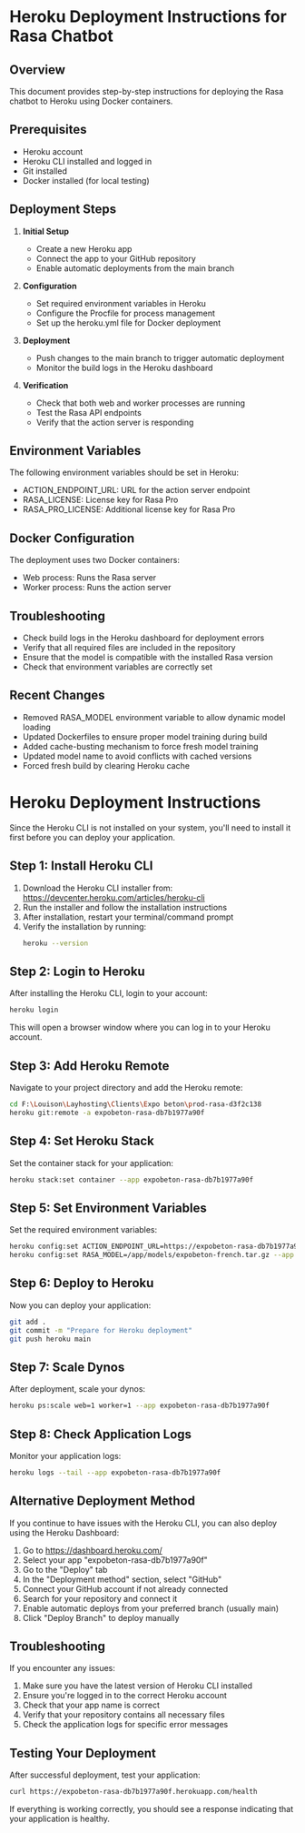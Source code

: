 # Heroku Deployment Instructions for Rasa Chatbot

## Overview
This document provides step-by-step instructions for deploying the Rasa chatbot to Heroku using Docker containers.

## Prerequisites
- Heroku account
- Heroku CLI installed and logged in
- Git installed
- Docker installed (for local testing)

## Deployment Steps

1. **Initial Setup**
   - Create a new Heroku app
   - Connect the app to your GitHub repository
   - Enable automatic deployments from the main branch

2. **Configuration**
   - Set required environment variables in Heroku
   - Configure the Procfile for process management
   - Set up the heroku.yml file for Docker deployment

3. **Deployment**
   - Push changes to the main branch to trigger automatic deployment
   - Monitor the build logs in the Heroku dashboard

4. **Verification**
   - Check that both web and worker processes are running
   - Test the Rasa API endpoints
   - Verify that the action server is responding

## Environment Variables
The following environment variables should be set in Heroku:
- ACTION_ENDPOINT_URL: URL for the action server endpoint
- RASA_LICENSE: License key for Rasa Pro
- RASA_PRO_LICENSE: Additional license key for Rasa Pro

## Docker Configuration
The deployment uses two Docker containers:
- Web process: Runs the Rasa server
- Worker process: Runs the action server

## Troubleshooting
- Check build logs in the Heroku dashboard for deployment errors
- Verify that all required files are included in the repository
- Ensure that the model is compatible with the installed Rasa version
- Check that environment variables are correctly set

## Recent Changes
- Removed RASA_MODEL environment variable to allow dynamic model loading
- Updated Dockerfiles to ensure proper model training during build
- Added cache-busting mechanism to force fresh model training
- Updated model name to avoid conflicts with cached versions
- Forced fresh build by clearing Heroku cache

# Heroku Deployment Instructions

Since the Heroku CLI is not installed on your system, you'll need to install it first before you can deploy your application.

## Step 1: Install Heroku CLI

1. Download the Heroku CLI installer from: https://devcenter.heroku.com/articles/heroku-cli
2. Run the installer and follow the installation instructions
3. After installation, restart your terminal/command prompt
4. Verify the installation by running:
   ```bash
   heroku --version
   ```

## Step 2: Login to Heroku

After installing the Heroku CLI, login to your account:
```bash
heroku login
```

This will open a browser window where you can log in to your Heroku account.

## Step 3: Add Heroku Remote

Navigate to your project directory and add the Heroku remote:
```bash
cd F:\Louison\Layhosting\Clients\Expo beton\prod-rasa-d3f2c138
heroku git:remote -a expobeton-rasa-db7b1977a90f
```

## Step 4: Set Heroku Stack

Set the container stack for your application:
```bash
heroku stack:set container --app expobeton-rasa-db7b1977a90f
```

## Step 5: Set Environment Variables

Set the required environment variables:
```bash
heroku config:set ACTION_ENDPOINT_URL=https://expobeton-rasa-db7b1977a90f.herokuapp.com/webhook --app expobeton-rasa-db7b1977a90f
heroku config:set RASA_MODEL=/app/models/expobeton-french.tar.gz --app expobeton-rasa-db7b1977a90f
```

## Step 6: Deploy to Heroku

Now you can deploy your application:
```bash
git add .
git commit -m "Prepare for Heroku deployment"
git push heroku main
```

## Step 7: Scale Dynos

After deployment, scale your dynos:
```bash
heroku ps:scale web=1 worker=1 --app expobeton-rasa-db7b1977a90f
```

## Step 8: Check Application Logs

Monitor your application logs:
```bash
heroku logs --tail --app expobeton-rasa-db7b1977a90f
```

## Alternative Deployment Method

If you continue to have issues with the Heroku CLI, you can also deploy using the Heroku Dashboard:

1. Go to https://dashboard.heroku.com/
2. Select your app "expobeton-rasa-db7b1977a90f"
3. Go to the "Deploy" tab
4. In the "Deployment method" section, select "GitHub"
5. Connect your GitHub account if not already connected
6. Search for your repository and connect it
7. Enable automatic deploys from your preferred branch (usually main)
8. Click "Deploy Branch" to deploy manually

## Troubleshooting

If you encounter any issues:

1. Make sure you have the latest version of Heroku CLI installed
2. Ensure you're logged in to the correct Heroku account
3. Check that your app name is correct
4. Verify that your repository contains all necessary files
5. Check the application logs for specific error messages

## Testing Your Deployment

After successful deployment, test your application:
```bash
curl https://expobeton-rasa-db7b1977a90f.herokuapp.com/health
```

If everything is working correctly, you should see a response indicating that your application is healthy.